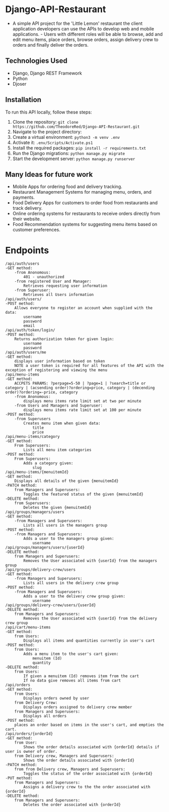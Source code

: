 # Django-API-Restaurant

- A simple API project for the 'Little Lemon' restaurant the client application developers can use the APIs to develop web and mobile applications. - Users with different roles will be able to browse, add and edit menu items, place orders, browse orders, assign delivery crew to orders and finally deliver the orders. 

## Technologies Used

- Django, Django REST Framework
- Python
- Djoser

## Installation

To run this API locally, follow these steps:

1. Clone the repository:
   `git clone https://github.com/TheodoreRed/Django-API-Restaurant.git`
2. Navigate to the project directory:
3. Create a virtual environment:
   `python3 -m venv .env`
4.  Activate it:
   `.env/Scripts/Activate.ps1`
5. Install the required packages:
   `pip install -r requirements.txt`
6. Run the Django migrations:
   `python manage.py migrate`
7. Start the development server:
   `python manage.py runserver`

## Many Ideas for future work
- Mobile Apps for ordering food and delivery tracking.
- Restaurant Management Systems for managing menu, orders, and payments.
- Food Delivery Apps for customers to order food from restaurants and track delivery.
- Online ordering systems for restaurants to receive orders directly from their website.
- Food Recommendation systems for suggesting menu items based on customer preferences.

# Endpoints
```
/api/auth/users
-GET method: 
    -from Anonomous:
        401 - unauthorized
    -from registered User and Manager:
        Retrieves requesting user information
    -from Superuser:
        Retrieves all Users information
/api/auth/users/
-POST method:
    Allows everyone to register an account when supplied with the data:
        username
        password
        email  
/api/auth/token/login/
-POST method:
    Returns authorization token for given login:
        username
        password 
/api/auth/users/me
-GET method:
    displays user information based on token
    NOTE a user token is required for all features of the API with the exception of registering and viewing the menu
/api/menu-items
-GET method:
    ACCPETS PARAMS: ?perpage=5-50 | ?page=1 | ?search=title or category | (acsending order)?ordering=price, category | (decending order)?ordering=-price, category
    -from Anonomous:
        displays menu items rate limit set at two per minute
    -from Users and Managers and Superuser:
        displays menu items rate limit set at 100 per minute
-POST method:
    -from Superusers
        Creates menu item when given data:
            title
            price
/api/menu-items/category
-GET method:
    From Superusers:
        Lists all menu item categories
-POST method:
    From Superusers:
        Adds a category given:
            slug
/api/menu-items/{menuitemId}
-GET method:
    Displays all details of the given {menuitemId} 
-PATCH method:
    from Managers and Superusers:
        Toggles the featured status of the given {menuitemId}
-DELETE method:
    from Superusers:
        Deletes the given {menuitemId}
/api/groups/managers/users
-GET method:
    -from Managers and Superusers:
        Lists all users in the managers group
-POST method:
    -from Managers and Superusers:
        Adds a user to the managers group given:
            username
/api/groups/managers/users/{userId}
-DELETE method:
    from Managers and Superusers:
        Removes the User associated with {userId} from the managers group 
/api/groups/delivery-crew/users
-GET method:
    -from Managers and Superusers:
        Lists all users in the delivery crew group
-POST method:
    -from Managers and Superusers:
        Adds a user to the delivery crew group given:
            username
/api/groups/delivery-crew/users/{userId}
-DELETE method:
    from Managers and Superusers:
        Removes the User associated with {userId} from the delivery crew group
/api/cart/menu-items
-GET method:
    from Users:
        Displays all items and quantities currently in user's cart
-POST method:
    from Users:
        Adds a menu item to the user's cart given:
            menuitem (Id)
            quantity
-DELETE method:
    from Users:
        If given a menuitem (Id) removes item from the cart
        If no data give removes all items from cart
/api/orders
-GET method:
    from Users:
        Displays orders owned by user
    from Delivery Crew:
        Displays orders assigned to delivery crew member
    from Managers and Superusers:
        Displays all orders
-POST method:
    places an order based on items in the user's cart, and empties the cart.
/api/orders/{orderId}
-GET method:
    from User:
        Shows the order details associated with {orderId} details if user is owner of order.
    from Delivery crew, Managers and Superusers:
        Shows the order details associated with {orderId}
-PATCH method:
    from from Delivery crew, Managers and Superusers:
        Toggles the status of the order associated with {orderId}
-PUT method:
    from Managers and Superusers:
        Assigns a delivery crew to the the order associated with {orderId}
-DELETE method:
    from Managers and Superusers:
        Deletes the order associated with {orderId}
```